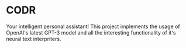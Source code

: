 # CODR
Your intelligent personal assistant! This project implements the usage of OpenAI's latest GPT-3 model and all the interesting functionality of it's neural text interpriters.
